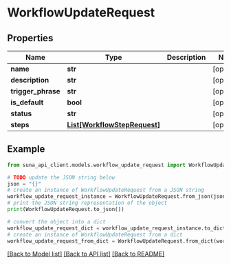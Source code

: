 # WorkflowUpdateRequest


## Properties

Name | Type | Description | Notes
------------ | ------------- | ------------- | -------------
**name** | **str** |  | [optional] 
**description** | **str** |  | [optional] 
**trigger_phrase** | **str** |  | [optional] 
**is_default** | **bool** |  | [optional] 
**status** | **str** |  | [optional] 
**steps** | [**List[WorkflowStepRequest]**](WorkflowStepRequest.md) |  | [optional] 

## Example

```python
from suna_api_client.models.workflow_update_request import WorkflowUpdateRequest

# TODO update the JSON string below
json = "{}"
# create an instance of WorkflowUpdateRequest from a JSON string
workflow_update_request_instance = WorkflowUpdateRequest.from_json(json)
# print the JSON string representation of the object
print(WorkflowUpdateRequest.to_json())

# convert the object into a dict
workflow_update_request_dict = workflow_update_request_instance.to_dict()
# create an instance of WorkflowUpdateRequest from a dict
workflow_update_request_from_dict = WorkflowUpdateRequest.from_dict(workflow_update_request_dict)
```
[[Back to Model list]](../README.md#documentation-for-models) [[Back to API list]](../README.md#documentation-for-api-endpoints) [[Back to README]](../README.md)


